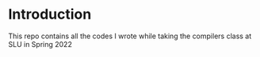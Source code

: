 # Introduction
This repo contains all the codes I wrote while taking the compilers class at SLU in Spring 2022

